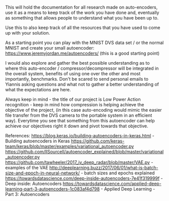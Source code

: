 This will hold the documentation for all research made on auto-encoders, use it as a means to keep track of the work you have done
and, eventually as something that allows people to understand what you have been up to.

Use this to also keep track of all the resources that you have used to come up with your solution.

As a starting point you can play with the MNIST DVS data set / or the normal MNIST and create your small autoencoder:
https://www.jeremyjordan.me/autoencoders/ (this is a good starting point)

I would also explore and gather the best possible understanding as to where this auto-encoder / compressor/decompressor
will be integrated in the overall system, benefits of using one over the other and most importantly, benchmarks.
Don't be scared to send personal emails to Yiannis asking questions and what not to gather a better understanding of what the expectations are here.


Always keep in mind - the title of our project is Low Power Action recognition - keep in mind how compression is helping achieve the objective of the project, (in this case auto-encoding would mimic the easier file transfer from the DVS camera to the portable system in an efficient way). Everytime you see that something from this autoencoder can help achieve our objectives right it down and pivot towards that objective.


References:
https://blog.keras.io/building-autoencoders-in-keras.html  -  Building autoencoders in Keras
https://github.com/keras-team/keras/blob/master/examples/variational_autoencoder.py
https://github.com/llSourcell/autoencoder_explained/blob/master/variational_autoencoder.py
https://github.com/tawheeler/2017_iv_deep_radar/blob/master/VAE.py   -    examples of the VAE
http://deeplearning.buzz/2017/06/01/what-is-batch-size-and-epoch-in-neural-network/   -   batch sizes and epochs explained
https://towardsdatascience.com/deep-inside-autoencoders-7e41f319999f    -    Deep inside: Autoencoders
https://towardsdatascience.com/applied-deep-learning-part-3-autoencoders-1c083af4d798    -     Applied Deep Learning - Part 3: Autoencoders

